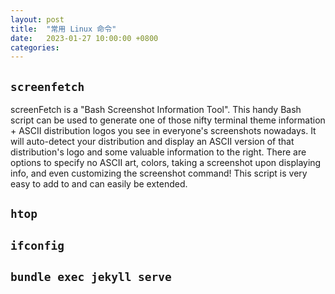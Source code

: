 ```yaml
---
layout: post
title:  "常用 Linux 命令"
date:   2023-01-27 10:00:00 +0800
categories: 
---
```


## `screenfetch`

screenFetch is a "Bash Screenshot Information Tool". This handy Bash script can be used to generate one of those nifty terminal theme information + ASCII distribution logos you see in everyone's screenshots nowadays. It will auto-detect your distribution and display an ASCII version of that distribution's logo and some valuable information to the right. There are options to specify no ASCII art, colors, taking a screenshot upon displaying info, and even customizing the screenshot command! This script is very easy to add to and can easily be extended.

## `htop`

## `ifconfig`

## `bundle exec jekyll serve`
